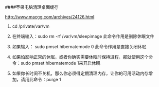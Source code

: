 ####苹果电脑清理桌面缓存

http://www.macgg.com/archives/24126.html

1. cd  /private/var/vm 

2. 在终端输入：sudo rm -rf /var/vm/sleepimage 此命令作用是删除休眠文件

3. 如果输入： sudo pmset hibernatemode 0 此命令作用是直接关闭休眠

4. 如果怕影响正常的休眠，或者你确实需要休眠时保持进程，那就使用这个命令：sudo pmset hibernatemode 1来开启休眠

5. 如果你长时间不关机，那么你必须得定期清理内存，让你的可用活动内存增加，请用此命令：purge
1